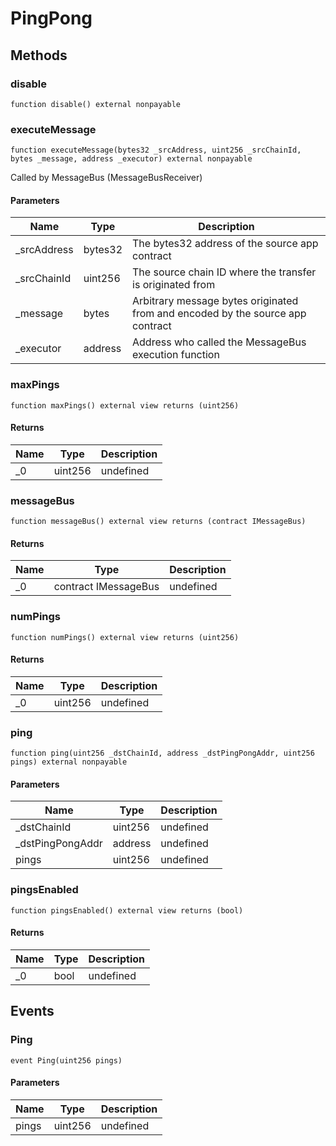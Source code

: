 # PingPong









## Methods

### disable

```solidity
function disable() external nonpayable
```






### executeMessage

```solidity
function executeMessage(bytes32 _srcAddress, uint256 _srcChainId, bytes _message, address _executor) external nonpayable
```

Called by MessageBus (MessageBusReceiver)



#### Parameters

| Name | Type | Description |
|---|---|---|
| _srcAddress | bytes32 | The bytes32 address of the source app contract |
| _srcChainId | uint256 | The source chain ID where the transfer is originated from |
| _message | bytes | Arbitrary message bytes originated from and encoded by the source app contract |
| _executor | address | Address who called the MessageBus execution function |

### maxPings

```solidity
function maxPings() external view returns (uint256)
```






#### Returns

| Name | Type | Description |
|---|---|---|
| _0 | uint256 | undefined |

### messageBus

```solidity
function messageBus() external view returns (contract IMessageBus)
```






#### Returns

| Name | Type | Description |
|---|---|---|
| _0 | contract IMessageBus | undefined |

### numPings

```solidity
function numPings() external view returns (uint256)
```






#### Returns

| Name | Type | Description |
|---|---|---|
| _0 | uint256 | undefined |

### ping

```solidity
function ping(uint256 _dstChainId, address _dstPingPongAddr, uint256 pings) external nonpayable
```





#### Parameters

| Name | Type | Description |
|---|---|---|
| _dstChainId | uint256 | undefined |
| _dstPingPongAddr | address | undefined |
| pings | uint256 | undefined |

### pingsEnabled

```solidity
function pingsEnabled() external view returns (bool)
```






#### Returns

| Name | Type | Description |
|---|---|---|
| _0 | bool | undefined |



## Events

### Ping

```solidity
event Ping(uint256 pings)
```





#### Parameters

| Name | Type | Description |
|---|---|---|
| pings  | uint256 | undefined |



